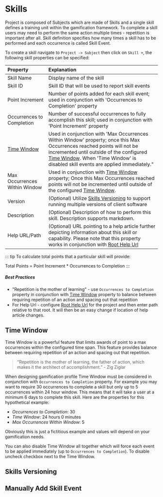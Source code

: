 # Skills

Project is composed of Subjects which are made of Skills and a single skill defines a training unit within the gamification framework. 
To complete a skill users may need to perform the same action multiple times - repetition is important after all. Skill definition specifies
how many times a skill has to be performed and each occurrence is called Skill Event.   

To create a skill navigate to ``Project -> Subject`` then click on ``Skill +``, the following skill properties can be specified:

| Property | Explanation | 
|:------- |:----------- | 
| Skill Name | Display name of the skill |
| Skill ID | Skill ID that will be used to report skill events |
| Point Increment | Number of points added for each skill event; used in conjunction with 'Occurrences to Completion' property | 
| Occurrences to Completion | Number of successful occurrences to fully accomplish this skill; used in conjunction with 'Point Increment' property |
| [Time Window](/dashboard/user-guide/skills.html#time-window) | Used in conjunction with 'Max Occurrences Within Window' property; once this Max Occurrences reached points will not be incremented until outside of the configured [Time Window](/dashboard/user-guide/skills.html#time-window). When 'Time Window' is disabled skill events are applied immediately."
| Max Occurrences Within Window | Used in conjunction with [Time Window](/dashboard/user-guide/skills.html#time-window) property; Once this Max Occurrences reached points will not be incremented until outside of the configured [Time Window](/dashboard/user-guide/skills.html#time-window). |    
| Version | (Optional) Utilize [Skills Versioning](/dashboard/user-guide/skills.html#skills-versioning) to support running multiple versions of client software |
| Description | (Optional) Description of how to perform this skill. Description supports markdown. 
| Help URL/Path | (Optional) URL pointing to a help article further depicting information about this skill or capability. Please note that this property works in conjunction with [Root Help Url](/dashboard/user-guide/projects.html#setting-root-help-url) | 

::: tip
To calculate total points that a particular skill will provide:

Total Points = Point Increment * Occurrences to Completion
:::

##### Best Practices

- "Repetition is the mother of learning" - use ``Occurrences to Completion`` property in conjunction with [Time Window](/dashboard/user-guide/skills.html#time-window) property to balance between requiring repetition of an action and spacing out that repetition 
- For Help Url - configure [Root Help Url](/dashboard/user-guide/projects.html#setting-root-help-url) for the project and then enter path relative to that root. It will then be an easy change if location of help article changes.   

## Time Window

Time Window is a powerful feature that limits awards of point to a max occurrences within the configured time span. 
This feature provides balance between requiring repetition of an action and spacing out that repetition. 

> “Repetition is the mother of learning, the father of action, which makes it the architect of accomplishment.” - Zig Ziglar  


When designing gamification profile Time Window must be considered in conjunction with ``Occurrences to Completion`` property. 
For example you may want to require 30 occurrences to complete a skill but only up to 5 occurrences within 24 hour window. 
This means that it will take a user at a minimum 6 days to complete this skill. Here are the properties for this hypothetical example:
-  *Occurrences to Completion*: 30
-  *Time Window*: 24 hours 0 minutes
-  *Max Occurrences Within Window*: 5

Obviously this is just a fictitious example and values will depend on your gamification needs.  

You can also disable Time Window all together which will force each event to be applied immediately (up to ``Occurrences to Completion``). To disable uncheck checkbox next to the Time Window.   

## Skills Versioning

## Manually Add Skill Event
